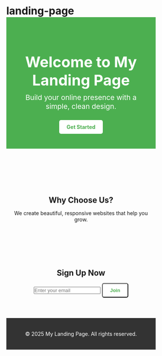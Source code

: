 # landing-page
<!DOCTYPE html>
<html lang="en">
<head>
  <meta charset="UTF-8">
  <meta name="viewport" content="width=device-width, initial-scale=1.0">
  <title>My Landing Page</title>
  <style>
    /* Reset */
    * { margin: 0; padding: 0; box-sizing: border-box; }

    body {
      font-family: Arial, sans-serif;
      line-height: 1.6;
      background: #f4f4f4;
      color: #333;
    }

    header {
      background: #4CAF50;
      color: white;
      padding: 40px 20px;
      text-align: center;
    }

    header h1 { font-size: 2.5rem; }
    header p { font-size: 1.2rem; margin: 10px 0; }

    .btn {
      display: inline-block;
      margin-top: 15px;
      padding: 10px 20px;
      background: #fff;
      color: #4CAF50;
      border-radius: 5px;
      text-decoration: none;
      font-weight: bold;
      transition: background 0.3s;
    }
    .btn:hover { background: #ddd; }

    section {
      padding: 40px 20px;
      text-align: center;
    }

    footer {
      background: #333;
      color: white;
      text-align: center;
      padding: 20px;
    }
  </style>
</head>
<body>
  <header>
    <h1>Welcome to My Landing Page</h1>
    <p>Build your online presence with a simple, clean design.</p>
    <a href="#signup" class="btn">Get Started</a>
  </header>

  <section>
    <h2>Why Choose Us?</h2>
    <p>We create beautiful, responsive websites that help you grow.</p>
  </section>

  <section id="signup">
    <h2>Sign Up Now</h2>
    <form onsubmit="return showMessage(event)">
      <input type="email" placeholder="Enter your email" required>
      <button type="submit" class="btn">Join</button>
    </form>
    <p id="message" style="margin-top:15px; color: green; font-weight:bold;"></p>
  </section>

  <footer>
    <p>&copy; 2025 My Landing Page. All rights reserved.</p>
  </footer>

  <script>
    function showMessage(e) {
      e.preventDefault();
      document.getElementById("message").textContent = "✅ Thank you for signing up!";
    }
  </script>
</body>
</html>
